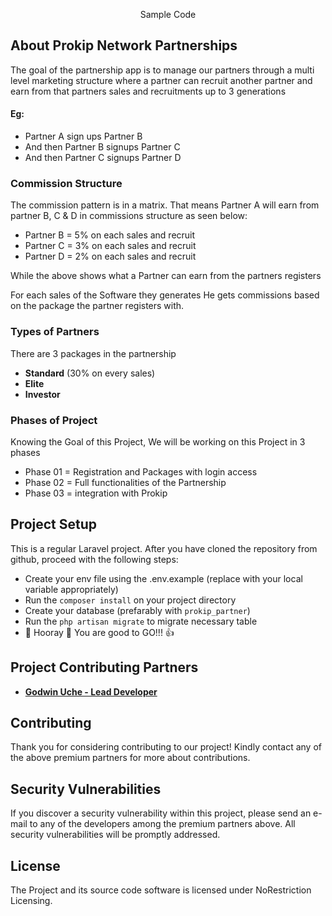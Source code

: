 <p align="center">Sample Code</p>

## About Prokip Network Partnerships

The goal of the partnership app is to manage our partners through a multi level marketing structure where a partner can recruit another partner and earn from that partners sales and recruitments up to 3 generations 

#### Eg: 

- Partner A sign ups Partner B 
- And then Partner B signups Partner C 
- And then Partner C signups Partner D 

### Commission Structure

The commission pattern is in a matrix. That means Partner A will earn from partner B, C & D in commissions structure as seen below:

- Partner B = 5% on each sales and recruit 
- Partner C = 3% on each sales and recruit 
- Partner D = 2% on each sales and recruit 

While the above shows what a Partner  can earn from the partners registers 

For each sales of the Software they generates He gets commissions based on the package the partner registers with. 

### Types of Partners

There are 3 packages in the partnership 

- **Standard**  (30% on every sales)
- **Elite**           
- **Investor** 


### Phases of Project

Knowing the Goal of this Project, We will be working on this Project in 3 phases

- Phase 01 = Registration and Packages with login access
- Phase 02 = Full functionalities of the Partnership  
- Phase 03 = integration with Prokip 


## Project Setup

This is a regular Laravel project. After you have cloned the repository from github, proceed with the following steps:

- Create your env file using the .env.example (replace with your local variable appropriately)
- Run the ```composer install``` on your project directory
- Create your database (prefarably with ```prokip_partner```)
- Run the ```php artisan migrate``` to migrate necessary table
- :tada: Hooray :tada: You are good to GO!!! :+1:


## Project Contributing Partners

- **[Godwin Uche - Lead Developer](godwinseeyou@gmail.com)**

## Contributing

Thank you for considering contributing to our project! Kindly contact any of the above premium partners for more about contributions.


## Security Vulnerabilities

If you discover a security vulnerability within this project, please send an e-mail to any of the developers among the premium partners above. All security vulnerabilities will be promptly addressed.

## License

The Project and its source code software is licensed under NoRestriction Licensing.

